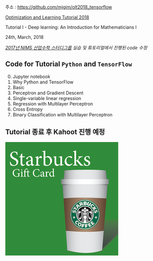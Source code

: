 주소 : https://github.com/mjgim/olt2018_tensorflow

[Optimization and Learning Tutorial 2018](http://event.combinatorics.kr/olt2018)

Tutorial I
    - Deep learning: An Introduction for Mathematicians I

24th, March, 2018

*[2017년 NIMS 산업수학 스터디그룹](sgi.icim.or.kr) 실습 및 튜토리얼에서 진행된 code 수정*

## Code for Tutorial `Python` and `TensorFlow`

0. Jupyter notebook
1. Why Python and TensorFlow
2. Basic
3. Perceptron and Gradient Descent
4. Single-variable linear regression
5. Regression with Multilayer Perceptron
6. Cross Entropy
7. Binary Classification with Multilayer Perceptron

## Tutorial 종료 후 Kahoot 진행 예정

![](data/sb.png)
